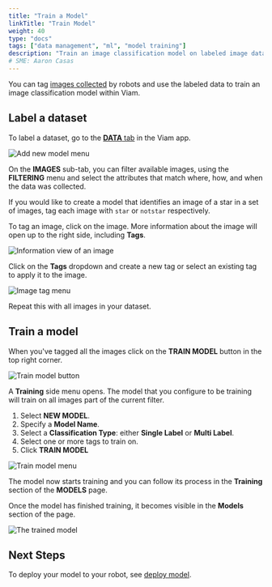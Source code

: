 ```yaml
---
title: "Train a Model"
linkTitle: "Train Model"
weight: 40
type: "docs"
tags: ["data management", "ml", "model training"]
description: "Train an image classification model on labeled image data."
# SME: Aaron Casas
---
```


You can tag [images collected](../configure-data-capture) by robots and use the labeled data to train an image classification model within Viam.

## Label a dataset

To label a dataset, go to the [**DATA** tab](https://app.viam.com/data/view) in the Viam app.

![Add new model menu](../img/add-new-model.png)

On the **IMAGES** sub-tab, you can filter available images, using the **FILTERING** menu and select the attributes that match where, how, and when the data was collected.

If you would like to create a model that identifies an image of a star in a set of images, tag each image with `star` or `notstar` respectively.

To tag an image, click on the image.
More information about the image will open up to the right side, including **Tags**.

![Information view of an image](../img/image-info.png)

Click on the **Tags** dropdown and create a new tag or select an existing tag to apply it to the image.

![Image tag menu](../img/image-tag.png)

Repeat this with all images in your dataset.

## Train a model

When you've tagged all the images click on the **TRAIN MODEL** button in the top right corner.

![Train model button](../img/train-model.png)

A **Training** side menu opens.
The model that you configure to be training will train on all images part of the current filter.

1. Select **NEW MODEL**.
2. Specify a **Model Name**.
3. Select a **Classification Type**: either **Single Label** or **Multi Label**.
3. Select one or more tags to train on.
4. Click **TRAIN MODEL**

![Train model menu](../img/train-model-menu.png)

The model now starts training and you can follow its process in the **Training** section of the **MODELS** page.

Once the model has finished training, it becomes visible in the **Models** section of the page.

![The trained model](../img/stars-model.png)


## Next Steps

To deploy your model to your robot, see [deploy model](../deploy-model).
